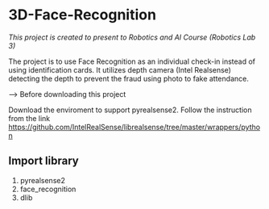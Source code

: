 # 3D-Face-Recognition
*This project is created to present to Robotics and AI Course (Robotics Lab 3)*

The project is to use Face Recognition as an individual check-in instead of using identification cards. It utilizes depth camera (Intel Realsense) detecting the depth to prevent the fraud using photo to fake attendance.


--> Before downloading this project

Download the enviroment to support pyrealsense2. Follow the instruction from the link
https://github.com/IntelRealSense/librealsense/tree/master/wrappers/python

## Import library
1. pyrealsense2
2. face_recognition
3. dlib
